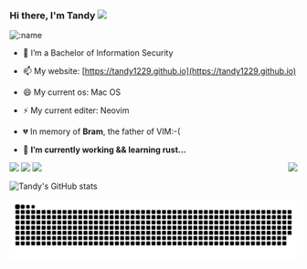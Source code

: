 ### Hi there, I'm Tandy <img src="https://media.giphy.com/media/hvRJCLFzcasrR4ia7z/giphy.gif" width="25px">

![:name](https://count.getloli.com/get/@:tandy1229?theme=rule34)

- 🌱 I’m a Bachelor of Information Security

- 📫 My website: [https://tandy1229.github.io](https://tandy1229.github.io)
- 😄 My current os: Mac OS
- ⚡ My current editer: Neovim
- 💔 In memory of ****Bram****, the father of VIM:-(
- 🔭 ****I’m currently working && learning rust...****
<img align="right" src="https://github-readme-stats.vercel.app/api/top-langs/?username=tandy1229&theme=radical&hide=javascript,html,css,asl" />

![](https://img.shields.io/github/stars/tandy1229?style=for-the-badge&logo=github)
![](https://img.shields.io/github/followers/tandy1229?style=for-the-badge&logo=github) 
![](https://komarev.com/ghpvc/?username=tandy1229&label=Profile%20views%20since%202022-11-29&style=for-the-badge)



![Tandy's GitHub stats](https://github-readme-stats.vercel.app/api?username=tandy1229&show_icons=true&theme=radical)

<p align="center">
  <img src="https://raw.githubusercontent.com/ray-x/ray-x/output/github-contribution-grid-snake.svg" />
</p>


<!--
![Tandy's github activity graph](https://activity-graph.herokuapp.com/graph?username=tandy1229&theme=tokyo-night)



**tandy1229/tandy1229** is a ✨ _special_ ✨ repository because its `README.md` (this file) appears on your GitHub profile.

Here are some ideas to get you started:

- 🔭 I’m currently working on ...
- 🌱 I’m currently learning ...
- 👯 I’m looking to collaborate on ...
- 🤔 I’m looking for help with ...
- 💬 Ask me about ...
- 📫 How to reach me: ...
- 😄 Pronouns: ...
- ⚡ Fun fact: ...
-->

